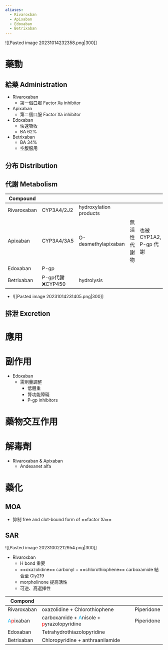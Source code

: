 ```yaml
---
aliases:
  - Rivaroxban
  - Apixaban
  - Edoxaban
  - Betrixaban
---
```


![[Pasted image 20231014232358.png|300]]
# 藥動
## 給藥 Administration
- Rivaroxaban  
	- 第一個口服 Factor Xa inhibitor
- Apixaban 
	- 第二個口服 Factor Xa inhibitor
- Edoxaban
	- 快速吸收
	- BA 62%
- Betrixaban 
	- BA 34%
	- 空腹服用
## 分布 Distribution
## 代謝 Metabolism
| Compound   |            |                        |              |                       |
| ---------- | ---------- | ---------------------- | ------------ | --------------------- |
| Rivaroxaban | CYP3A4/2J2 | hydroxylation products |              |                       |
| Apixaban   | CYP3A4/3A5 | O-desmethylapixaban    | 無活性代謝物 | 也被CYP1A2, P-gp 代謝 |
| Edoxaban   | P-gp       |                        |              |                       |
| Betrixaban | P-gp代謝 ❌CYP450  | hydrolysis                       |              |                       |

- ![[Pasted image 20231014231405.png|300]]

## 排泄 Excretion
# 應用
# 副作用
- Edoxaban
	- 需劑量調整
		- 低體重
		- 腎功能障礙
		- P-gp inhibitors
# 藥物交互作用
# 解毒劑
- Rivaroxaban & Apixaban
	- Andexanet alfa
# 藥化
## MOA
- 抑制 free and clot-bound form of ==factor Xa==
## SAR
![[Pasted image 20231002212954.png|300]]
- Rivaroxban
	- H bond 重要
	- ==oxazolidine== carbonyl + ==chlorothiophene== carboxamide 結合至 Gly219
	- morpholinone 提高活性
	- 可逆、高選擇性

| Compond    |             |     |
| ---------- | ----------- | --- |
| Rivaroxaban | oxazolidine + Chlorothiophene |   Piperidone   |
| <span style="color:#00b0f0">A</span><span style="color:#ff0000">p</span>ixaban   | carboxamide + <span style="color:#00b0f0">A</span>nisole + <span style="color:#ff0000">p</span>yrazolopyridine|  Piperidone   |
| Edoxaban   | Tetrahydrothiazolopyridine            |     |
| Betrixaban |   Chloropyridine + anthraanilamide           |     |

